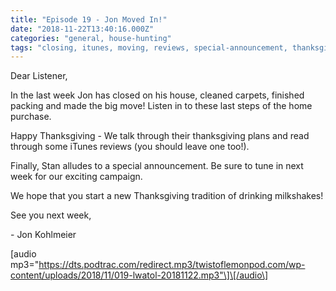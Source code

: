 ```yaml
---
title: "Episode 19 - Jon Moved In!"
date: "2018-11-22T13:40:16.000Z"
categories: "general, house-hunting"
tags: "closing, itunes, moving, reviews, special-announcement, thanksgiving"
---
```


Dear Listener,

In the last week Jon has closed on his house, cleaned carpets, finished packing and made the big move! Listen in to these last steps of the home purchase.

Happy Thanksgiving - We talk through their thanksgiving plans and read through some iTunes reviews (you should leave one too!).

Finally, Stan alludes to a special announcement. Be sure to tune in next week for our exciting campaign.

We hope that you start a new Thanksgiving tradition of drinking milkshakes!

See you next week,

\- Jon Kohlmeier

\[audio mp3="https://dts.podtrac.com/redirect.mp3/twistoflemonpod.com/wp-content/uploads/2018/11/019-lwatol-20181122.mp3"\]\[/audio\]
